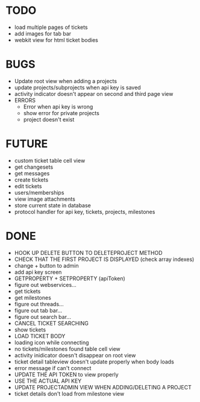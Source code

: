 # TODO
* load multiple pages of tickets
* add images for tab bar
* webkit view for html ticket bodies

# BUGS
* Update root view when adding a projects
* update projects/subprojects when api key is saved
* activity indicator doesn't appear on second and third page view
* ERRORS
	* Error when api key is wrong
	* show error for private projects
	* project doesn't exist

# FUTURE
* custom ticket table cell view
* get changesets
* get messages
* create tickets
* edit tickets
* users/memberships
* view image attachments
* store current state in database
* protocol handler for api key, tickets, projects, milestones

# DONE
* HOOK UP DELETE BUTTON TO DELETEPROJECT METHOD
* CHECK THAT THE FIRST PROJECT IS DISPLAYED (check array indexes)
* change + button to admin
* add api key screen
* GETPROPERTY + SETPROPERTY (apiToken)
* figure out webservices...
* get tickets
* get milestones
* figure out threads...
* figure out tab bar...
* figure out search bar...
* CANCEL TICKET SEARCHING
* show tickets
* LOAD TICKET BODY
* loading icon while connecting
* no tickets/milestones found table cell view
* activity inidicator doesn't disappear on root view
* ticket detail tableview doesn't update properly when body loads
* error message if can't connect
* UPDATE THE API TOKEN to view properly
* USE THE ACTUAL API KEY
* UPDATE PROJECTADMIN VIEW WHEN ADDING/DELETING A PROJECT
* ticket details don't load from milestone view
